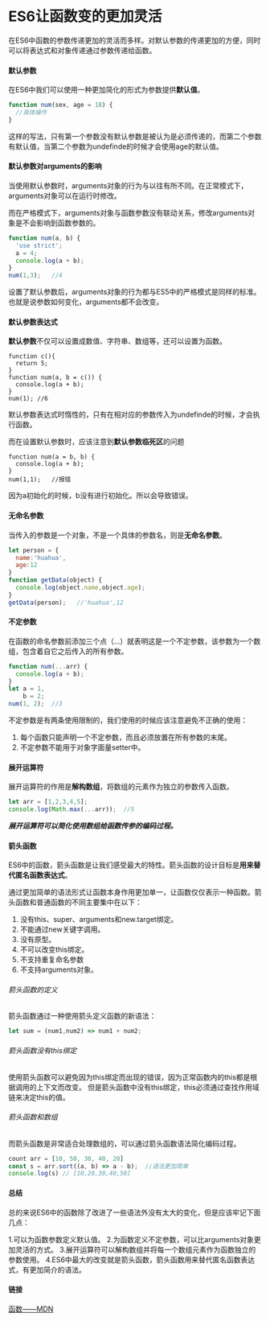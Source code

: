 # ES6让函数变的更加灵活

在ES6中函数的参数传递更加的灵活而多样。对默认参数的传递更加的方便，同时可以将表达式和对象传递通过参数传递给函数。

#### 默认参数

在ES6中我们可以使用一种更加简化的形式为参数提供**默认值**。

```JavaScript
function num(sex, age = 18) {
  //具体操作
}
```

这样的写法，只有第一个参数没有默认参数是被认为是必须传递的，而第二个参数有默认值，当第二个参数为undefinde的时候才会使用age的默认值。

#### 默认参数对arguments的影响

当使用默认参数时，arguments对象的行为与以往有所不同。在正常模式下，arguments对象可以在运行时修改。

而在严格模式下，arguments对象与函数参数没有联动关系，修改arguments对象是不会影响到函数参数的。

```JavaScript
function num(a, b) {
  'use strict';
  a = 4;
  console.log(a + b);
}
num(1,3);   //4
```

设置了默认参数后，arguments对象的行为都与ES5中的严格模式是同样的标准。也就是说参数如何变化，arguments都不会改变。

#### 默认参数表达式

**默认参数**不仅可以设置成数值、字符串、数组等，还可以设置为函数。

```
function c(){
  return 5;
}
function num(a, b = c()) {
  console.log(a + b);
}
num(1); //6
```

默认参数表达式时惰性的，只有在相对应的参数传入为undefinde的时候，才会执行函数。

而在设置默认参数时，应该注意到**默认参数临死区**的问题

```
function num(a = b, b) {
  console.log(a + b);
}
num(1,1);   //报错
```

因为a初始化的时候，b没有进行初始化。所以会导致错误。

#### 无命名参数

当传入的参数是一个对象，不是一个具体的参数名，则是**无命名参数**。

```JavaScript
let person = {
  name:'huahua',
  age:12
}
function getData(object) {
  console.log(object.name,object.age);
}
getData(person);   //'huahua',12
```

#### 不定参数

在函数的命名参数前添加三个点（...）就表明这是一个不定参数，该参数为一个数组，包含着自它之后传入的所有参数。

```JavaScript
function num(...arr) {
  console.log(a + b);
}
let a = 1,
    b = 2;
num(1, 2);  //3
```

不定参数是有两条使用限制的，我们使用的时候应该注意避免不正确的使用：

1. 每个函数只能声明一个不定参数，而且必须放置在所有参数的末尾。
2. 不定参数不能用于对象字面量setter中。

#### 展开运算符

展开运算符的作用是**解构数组**，将数组的元素作为独立的参数传入函数。

```javascript
let arr = [1,2,3,4,5];
console.log(Math.max(...arr));  //5
```
***展开运算符可以简化使用数组给函数传参的编码过程。***

#### 箭头函数

ES6中的函数，箭头函数是让我们感受最大的特性。箭头函数的设计目标是**用来替代匿名函数表达式**。

通过更加简单的语法形式让函数本身作用更加单一，让函数仅仅表示一种函数。箭头函数和普通函数的不同主要集中在以下：

1. 没有this、super、arguments和new.target绑定。
2. 不能通过new关键字调用。
3. 没有原型。
4. 不可以改变this绑定。
5. 不支持重复命名参数
6. 不支持arguments对象。

###### 箭头函数的定义

箭头函数通过一种使用箭头定义函数的新语法：

```JavaScript
let sum = (num1,num2) => num1 + num2;
```

###### 箭头函数没有this绑定

使用箭头函数可以避免因为this绑定而出现的错误，因为正常函数内的this都是根据调用的上下文而改变。
但是箭头函数中没有this绑定，this必须通过查找作用域链来决定this的值。

###### 箭头函数和数组

而箭头函数是非常适合处理数组的，可以通过箭头函数语法简化编码过程。

```JavaScript
count arr = [10, 50, 30, 40, 20]
const s = arr.sort((a, b) => a - b);  //语法更加简单
console.log(s) // [10,20,30,40,50]
```

#### 总结
  
总的来说ES6中的函数除了改进了一些语法外没有太大的变化，但是应该牢记下面几点：

1.可以为函数参数定义默认值。
2.为函数定义不定参数，可以比arguments对象更加灵活的方式。
3.展开运算符可以解构数组并将每一个数组元素作为函数独立的参数使用。
4.ES6中最大的改变就是箭头函数，箭头函数用来替代匿名函数表达式，有更加简介的语法。

#### 链接

[函数——MDN](https://developer.mozilla.org/zh-CN/docs/Web/JavaScript/Guide/Functions)


